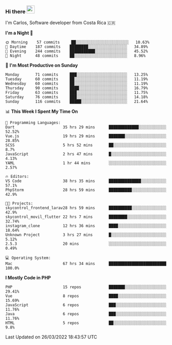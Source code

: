 ### Hi there <img src="https://media.giphy.com/media/hvRJCLFzcasrR4ia7z/giphy.gif" width="25px">

I'm Carlos, Software developer from Costa Rica 🇨🇷

<!--START_SECTION:waka-->
**I'm a Night 🦉** 

```text
🌞 Morning    57 commits     ██░░░░░░░░░░░░░░░░░░░░░░░   10.63% 
🌆 Daytime    187 commits    ████████░░░░░░░░░░░░░░░░░   34.89% 
🌃 Evening    244 commits    ███████████░░░░░░░░░░░░░░   45.52% 
🌙 Night      48 commits     ██░░░░░░░░░░░░░░░░░░░░░░░   8.96%

```
📅 **I'm Most Productive on Sunday** 

```text
Monday       71 commits     ███░░░░░░░░░░░░░░░░░░░░░░   13.25% 
Tuesday      60 commits     ██░░░░░░░░░░░░░░░░░░░░░░░   11.19% 
Wednesday    60 commits     ██░░░░░░░░░░░░░░░░░░░░░░░   11.19% 
Thursday     90 commits     ████░░░░░░░░░░░░░░░░░░░░░   16.79% 
Friday       63 commits     ███░░░░░░░░░░░░░░░░░░░░░░   11.75% 
Saturday     76 commits     ███░░░░░░░░░░░░░░░░░░░░░░   14.18% 
Sunday       116 commits    █████░░░░░░░░░░░░░░░░░░░░   21.64%

```


📊 **This Week I Spent My Time On** 

```text
💬 Programming Languages: 
Dart                     35 hrs 29 mins      █████████████░░░░░░░░░░░░   52.52% 
Vue.js                   19 hrs 29 mins      ███████░░░░░░░░░░░░░░░░░░   28.85% 
SCSS                     5 hrs 52 mins       ██░░░░░░░░░░░░░░░░░░░░░░░   8.7% 
JavaScript               2 hrs 47 mins       █░░░░░░░░░░░░░░░░░░░░░░░░   4.13% 
YAML                     1 hr 44 mins        ░░░░░░░░░░░░░░░░░░░░░░░░░   2.57%

🔥 Editors: 
VS Code                  38 hrs 35 mins      ██████████████░░░░░░░░░░░   57.1% 
PhpStorm                 28 hrs 59 mins      ██████████░░░░░░░░░░░░░░░   42.9%

🐱‍💻 Projects: 
skycontrol_frontend_larav28 hrs 59 mins      ██████████░░░░░░░░░░░░░░░   42.9% 
skycontrol_movil_flutter 22 hrs 7 mins       ████████░░░░░░░░░░░░░░░░░   32.74% 
instagram_clone          12 hrs 36 mins      ████░░░░░░░░░░░░░░░░░░░░░   18.64% 
Unknown Project          3 hrs 27 mins       █░░░░░░░░░░░░░░░░░░░░░░░░   5.12% 
2.5.3                    20 mins             ░░░░░░░░░░░░░░░░░░░░░░░░░   0.49%

💻 Operating System: 
Mac                      67 hrs 34 mins      █████████████████████████   100.0%

```

**I Mostly Code in PHP** 

```text
PHP                      15 repos            ███████░░░░░░░░░░░░░░░░░░   29.41% 
Vue                      8 repos             ████░░░░░░░░░░░░░░░░░░░░░   15.69% 
JavaScript               6 repos             ███░░░░░░░░░░░░░░░░░░░░░░   11.76% 
Java                     6 repos             ███░░░░░░░░░░░░░░░░░░░░░░   11.76% 
HTML                     5 repos             ██░░░░░░░░░░░░░░░░░░░░░░░   9.8%

```



 Last Updated on 26/03/2022 18:43:57 UTC
<!--END_SECTION:waka-->
